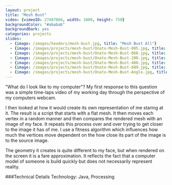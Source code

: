 ```yaml
---
layout: project
title: "Mesh Bust"
video: {vimeoID: 27407866, width: 1000, height: 750}
backgroundColor: "#ababab"
backgroundDark: yes
categories: projects
slides:
  - {image: /images/headers/mesh-bust.jpg, title: "Mesh Bust All"}
  - {image: /images/projects/mesh-bust/Onato-Mesh-Bust-005.jpg, title: "Mesh Bust 5"}
  - {image: /images/projects/mesh-bust/Onato-Mesh-Bust-068.jpg, title: "Mesh Bust 68"}
  - {image: /images/projects/mesh-bust/Onato-Mesh-Bust-200.jpg, title: "Mesh Bust 200"}
  - {image: /images/projects/mesh-bust/Onato-Mesh-Bust-400.jpg, title: "Mesh Bust 400"}
  - {image: /images/projects/mesh-bust/Onato-Mesh-Bust-689.jpg, title: "Mesh Bust 689"}
  - {image: /images/projects/mesh-bust/Onato-Mesh-Bust-Angle.jpg, title: "Mesh Bust Angle"}
---
```

"What do I look like to my computer"? My first response to this question was a simple 
time-laps video of my working day through the perspective of my computers webcam.

I then looked at how it would create its own representation of me staring at it. The 
result is a script that starts with a flat mesh. It then moves each vertex in a random 
manner and then compares the rendered mesh with an image of my face. It repeats 
this process over and over trying to get closer to the image it has of me. I use a fitness 
algorithm which influences how much the vertices move dependent on the how close 
its part of the image is to the source image.

The geometry it creates is quite different to my face, but when rendered on the 
screen it is a fare approximation. It reflects the fact that a computer model of 
someone is build quickly but does not necessarily represent reality.

###Technical Details
Technology: Java, Processing
